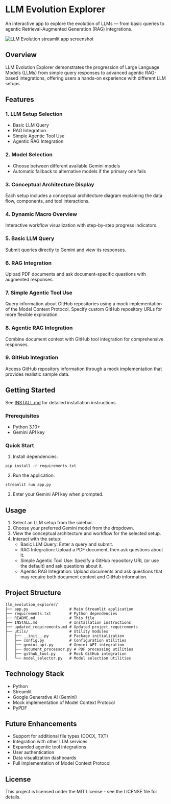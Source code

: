 # LLM Evolution Explorer

An interactive app to explore the evolution of LLMs — from basic queries to agentic Retrieval-Augmented Generation (RAG) integrations.

![LLM Evolution streamlit app screenshot](https://i.imgur.com/ivJyxez.jpeg)

## Overview

LLM Evolution Explorer demonstrates the progression of Large Language Models (LLMs) from simple query responses to advanced agentic RAG-based integrations, offering users a hands-on experience with different LLM setups.

## Features

### 1. LLM Setup Selection
- Basic LLM Query
- RAG Integration
- Simple Agentic Tool Use
- Agentic RAG Integration

### 2. Model Selection
- Choose between different available Gemini models
- Automatic fallback to alternative models if the primary one fails

### 3. Conceptual Architecture Display
Each setup includes a conceptual architecture diagram explaining the data flow, components, and tool interactions.

### 4. Dynamic Macro Overview
Interactive workflow visualization with step-by-step progress indicators.

### 5. Basic LLM Query
Submit queries directly to Gemini and view its responses.

### 6. RAG Integration
Upload PDF documents and ask document-specific questions with augmented responses.

### 7. Simple Agentic Tool Use
Query information about GitHub repositories using a mock implementation of the Model Context Protocol.
Specify custom GitHub repository URLs for more flexible exploration.

### 8. Agentic RAG Integration
Combine document context with GitHub tool integration for comprehensive responses.

### 9. GitHub Integration
Access GitHub repository information through a mock implementation that provides realistic sample data.

## Getting Started

See [INSTALL.md](INSTALL.md) for detailed installation instructions.

### Prerequisites
- Python 3.10+
- Gemini API key

### Quick Start

1. Install dependencies:
```
pip install -r requirements.txt
```

2. Run the application:
```
streamlit run app.py
```

3. Enter your Gemini API key when prompted.

## Usage

1. Select an LLM setup from the sidebar.
2. Choose your preferred Gemini model from the dropdown.
3. View the conceptual architecture and workflow for the selected setup.
4. Interact with the setup:
   - Basic LLM Query: Enter a query and submit.
   - RAG Integration: Upload a PDF document, then ask questions about it.
   - Simple Agentic Tool Use: Specify a GitHub repository URL (or use the default) and ask questions about it.
   - Agentic RAG Integration: Upload documents and ask questions that may require both document context and GitHub information.

## Project Structure

```
llm_evolution_explorer/
├── app.py                  # Main Streamlit application
├── requirements.txt        # Python dependencies
├── README.md               # This file
├── INSTALL.md              # Installation instructions
├── updated_requirements.md # Updated project requirements
├── utils/                  # Utility modules
│   ├── __init__.py         # Package initialization
│   ├── config.py           # Configuration utilities
│   ├── gemini_api.py       # Gemini API integration
│   ├── document_processor.py # PDF processing utilities
│   ├── github_tool.py      # Mock GitHub integration
│   └── model_selector.py   # Model selection utilities
```

## Technology Stack

- Python
- Streamlit
- Google Generative AI (Gemini)
- Mock implementation of Model Context Protocol
- PyPDF

## Future Enhancements

- Support for additional file types (DOCX, TXT)
- Integration with other LLM services
- Expanded agentic tool integrations
- User authentication
- Data visualization dashboards
- Full implementation of Model Context Protocol

## License

This project is licensed under the MIT License - see the LICENSE file for details.
